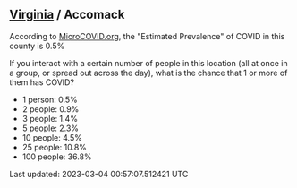 
## [Virginia](/united-states/virginia) / Accomack

According to [MicroCOVID.org](http://microcovid.org),
the "Estimated Prevalence" of COVID in this county is 0.5%

If you interact with a certain number of people in this location
(all at once in a group, or spread out across the day), what is the chance that
1 or more of them has COVID?

- 1 person: 0.5%
- 2 people: 0.9%
- 3 people: 1.4%
- 5 people: 2.3%
- 10 people: 4.5%
- 25 people: 10.8%
- 100 people: 36.8%

Last updated: 2023-03-04 00:57:07.512421 UTC
